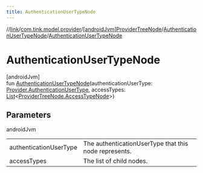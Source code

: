 ```yaml
---
title: AuthenticationUserTypeNode
---
```

//[link](../../../../index.html)/[com.tink.model.provider](../../index.html)/[[androidJvm]ProviderTreeNode](../index.html)/[AuthenticationUserTypeNode](index.html)/[AuthenticationUserTypeNode](-authentication-user-type-node.html)



# AuthenticationUserTypeNode



[androidJvm]\
fun [AuthenticationUserTypeNode](-authentication-user-type-node.html)(authenticationUserType: [Provider.AuthenticationUserType](../../[android-jvm]-provider/-authentication-user-type/index.html), accessTypes: [List](https://kotlinlang.org/api/latest/jvm/stdlib/kotlin.collections/-list/index.html)&lt;[ProviderTreeNode.AccessTypeNode](../-access-type-node/index.html)&gt;)



## Parameters


androidJvm

| | |
|---|---|
| authenticationUserType | The authenticationUserType that this node represents. |
| accessTypes | The list of child nodes. |




